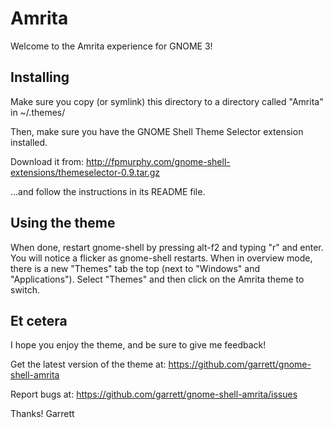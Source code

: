 Amrita
======

Welcome to the Amrita experience for GNOME 3!


Installing
----------

Make sure you copy (or symlink) this directory to a directory called "Amrita"
in ~/.themes/

Then, make sure you have the GNOME Shell Theme Selector extension installed.

Download it from:
http://fpmurphy.com/gnome-shell-extensions/themeselector-0.9.tar.gz

...and follow the instructions in its README file.


Using the theme
---------------

When done, restart gnome-shell by pressing alt-f2 and typing "r" and enter.
You will notice a flicker as gnome-shell restarts. When in overview mode,
there is a new "Themes" tab the top (next to "Windows" and "Applications").
Select "Themes" and then click on the Amrita theme to switch.


Et cetera
---------

I hope you enjoy the theme, and be sure to give me feedback!

Get the latest version of the theme at:
https://github.com/garrett/gnome-shell-amrita

Report bugs at:
https://github.com/garrett/gnome-shell-amrita/issues

Thanks!
Garrett
